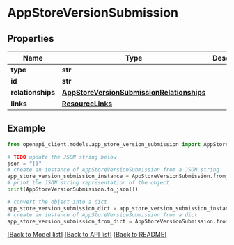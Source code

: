 # AppStoreVersionSubmission


## Properties

Name | Type | Description | Notes
------------ | ------------- | ------------- | -------------
**type** | **str** |  | 
**id** | **str** |  | 
**relationships** | [**AppStoreVersionSubmissionRelationships**](AppStoreVersionSubmissionRelationships.md) |  | [optional] 
**links** | [**ResourceLinks**](ResourceLinks.md) |  | [optional] 

## Example

```python
from openapi_client.models.app_store_version_submission import AppStoreVersionSubmission

# TODO update the JSON string below
json = "{}"
# create an instance of AppStoreVersionSubmission from a JSON string
app_store_version_submission_instance = AppStoreVersionSubmission.from_json(json)
# print the JSON string representation of the object
print(AppStoreVersionSubmission.to_json())

# convert the object into a dict
app_store_version_submission_dict = app_store_version_submission_instance.to_dict()
# create an instance of AppStoreVersionSubmission from a dict
app_store_version_submission_from_dict = AppStoreVersionSubmission.from_dict(app_store_version_submission_dict)
```
[[Back to Model list]](../README.md#documentation-for-models) [[Back to API list]](../README.md#documentation-for-api-endpoints) [[Back to README]](../README.md)


